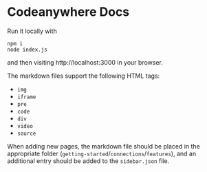 # Codeanywhere Docs

Run it locally with 

```
npm i
node index.js
```

and then visiting http://localhost:3000 in your browser.

The markdown files support the following HTML tags:
* `img`
* `iframe`
* `pre`
* `code`
* `div`
* `video`
* `source`

When adding new pages, the markdown file should be placed in the appropriate folder (`getting-started`/`connections`/`features`), and an additional entry should be added to the `sidebar.json` file.


